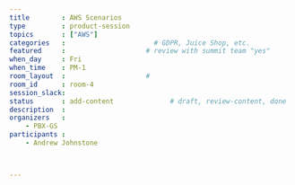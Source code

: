```yaml
---
title        : AWS Scenarios
type         : product-session
topics       : ["AWS"]
categories   :                      # GDPR, Juice Shop, etc.
featured     :                    # review with summit team "yes"
when_day     : Fri
when_time    : PM-1
room_layout  :                    #
room_id      : room-4
session_slack:
status       : add-content              # draft, review-content, done
description  :
organizers   :
    - PBX-GS
participants :
    - Andrew Johnstone



---
```


<!-- (add more details about DevSecOps Maturity Model here)

## WHY

(...)

## What

(...)

## Outcomes

(...)

## References

(...) -->
